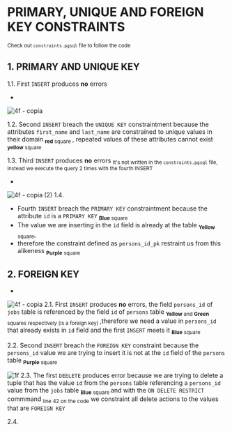 # PRIMARY, UNIQUE AND FOREIGN KEY CONSTRAINTS
<sub> Check out `constraints.pgsql` file  to follow the code</sub>

## 1. PRIMARY AND UNIQUE KEY

1.1. First `INSERT` produces **no** errors

-

![4f - copia](https://github.com/RogerCL24/pgSQL/assets/90930371/312cd7e3-762e-444a-a4b2-82b6476fd0eb)

1.2. Second `INSERT` breach the `UNIQUE KEY` constraintment because the attributes `first_name` and `last_name` are constrained to unique values in their domain <sub> **red** square </sub> 
, repeated values of these attributes  cannot exist <sub> **yellow** square </sub>

1.3. Third `INSERT` produces **no** errors <sub> It's not written in the `constraints.pgsql` file, instead we execute the query 2 times with the fourth INSERT</sub>

 -       

![4f - copia (2)](https://github.com/RogerCL24/pgSQL/assets/90930371/2bb29798-12f9-4cec-9915-11d8d7782341)
1.4. 
- Fourth `INSERT` breach the `PRIMARY KEY` constraintment because the attribute `id` is a `PRIMARY KEY` <sub> **Blue** square</sub>
- The value we are inserting in the `id` field is already at the table <sub> **Yellow** square</sub>,
- therefore the constraint defined as `persons_id_pk` restraint us from this alikeness <sub> **Purple** square</sub>

## 2. FOREIGN KEY
-
![4f - copia](https://github.com/RogerCL24/pgSQL/assets/90930371/fbb93a02-638f-4fad-a4df-a8a18bb5e877)
2.1. First `INSERT` produces **no** errors, the field `persons_id` of `jobs` table is referenced by the field `id` of `persons` table <sub> **Yellow** and **Green** squares respectively (is a foreign key) </sub> ,therefore we need a value in `persons_id` that already exists in `id` field and the first `INSERT` meets it <sub>**Blue** square </sub>

2.2. Second `INSERT` breach the `FOREIGN KEY` constraint because the `persons_id` value we are trying to insert it is not at the `id` field of the `persons` table <sub>**Purple** square</sub> 

![1f](https://github.com/RogerCL24/pgSQL/assets/90930371/1b86fe50-a6d8-41ab-8c4e-c31d31a021f5)
2.3. The first `DEELETE` produces error because we are trying to delete a tuple that has the value `id` from the `persons` table referencing a `persons_id` value from the `jobs` table <sub>**Blue** square </sub> and with the `ON DELETE RESTRICT` commmand <sub> line 42 on the code</sub> we constraint all delete actions to the values that are `FOREIGN KEY`

2.4.
